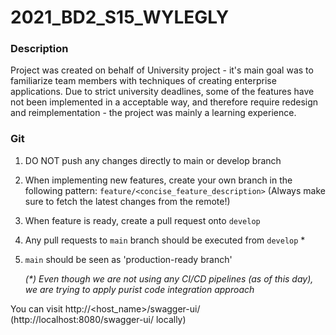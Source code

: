 # 2021_BD2_S15_WYLEGLY
### Description
Project was created on behalf of University project - it's main goal was to familiarize team members with techniques of creating enterprise applications.
Due to strict university deadlines, some of the features have not been implemented in a acceptable way, and therefore require redesign and reimplementation - the project was mainly a learning experience.

### Git
1) DO NOT push any changes directly to main or develop branch

2) When implementing new features, create your own branch in the following pattern:
`feature/<concise_feature_description>`
(Always make sure to fetch the latest changes from the remote!)

3) When feature is ready, create a pull request onto `develop`
4) Any pull requests to `main` branch should be executed from `develop` *
5) `main` should be seen as 'production-ready branch'
   

   _(*) Even though we are not using any CI/CD pipelines (as of this day), we are trying to apply purist code integration approach_

You can visit http://<host_name>/swagger-ui/ (http://localhost:8080/swagger-ui/ locally)
